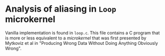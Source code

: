
Analysis of aliasing in `Loop` microkernel
==========================================

Vanilla implementation is found in `loop.c`. This file contains a C program that is more or less equivalent to a *microkernel* that was first presented by Mytkoviz et al in "Producing Wrong Data Without Doing Anything Obviously Wrong". 


